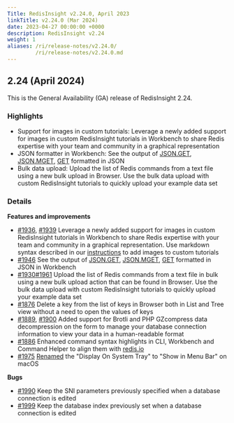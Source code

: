 ```yaml
---
Title: RedisInsight v2.24.0, April 2023
linkTitle: v2.24.0 (Mar 2024)
date: 2023-04-27 00:00:00 +0000
description: RedisInsight v2.24
weight: 1
aliases: /ri/release-notes/v2.24.0/
         /ri/release-notes/v2.24.0.md
---
```

## 2.24 (April 2024)
This is the General Availability (GA) release of RedisInsight 2.24.

### Highlights
- Support for images in custom tutorials: Leverage a newly added support for images in custom RedisInsight tutorials in Workbench to share Redis expertise with your team and community in a graphical representation
- JSON formatter in Workbench: See the output of [JSON.GET](https://redis.io/commands/json.get/), [JSON.MGET](https://redis.io/commands/json.mget/), [GET](https://redis.io/commands/get/) formatted in JSON
- Bulk data upload: Upload the list of Redis commands from a text file using a new bulk upload in Browser. Use the bulk data upload with custom RedisInsight tutorials to quickly upload your example data set


### Details
**Features and improvements**
- [#1936](https://github.com/RedisInsight/RedisInsight/pull/1936), [#1939](https://github.com/RedisInsight/RedisInsight/pull/1939) Leverage a newly added support for images in custom RedisInsight tutorials in Workbench to share Redis expertise with your team and community in a graphical representation. Use markdown syntax described in our [instructions](https://github.com/RedisInsight/Tutorials) to add images to custom tutorials
- [#1946](https://github.com/RedisInsight/RedisInsight/pull/1946) See the output of [JSON.GET](https://redis.io/commands/json.get/), [JSON.MGET](https://redis.io/commands/json.mget/), [GET](https://redis.io/commands/get/) formatted in JSON in Workbench
- [#1930](https://github.com/RedisInsight/RedisInsight/pull/1930)[#1961](https://github.com/RedisInsight/RedisInsight/pull/1961) Upload the list of Redis commands from a text file in bulk using a new bulk upload action that can be found in Browser. Use the bulk data upload with custom RedisInsight tutorials to quickly upload your example data set
- [#1876](https://github.com/RedisInsight/RedisInsight/pull/1876) Delete a key from the list of keys in Browser both in List and Tree view without a need to open the values of keys
- [#1889](https://github.com/RedisInsight/RedisInsight/pull/1889), [#1900](https://github.com/RedisInsight/RedisInsight/pull/1900) Added support for Brotli and PHP GZcompress data decompression on the form to manage your database connection information to view your data in a human-readable format
- [#1886](https://github.com/RedisInsight/RedisInsight/pull/1886) Enhanced command syntax highlights in CLI, Workbench and Command Helper to align them with [redis.io](https://redis.io/commands/)
- [#1975](https://github.com/RedisInsight/RedisInsight/pull/1975) [Renamed](https://github.com/RedisInsight/RedisInsight/issues/1902) the "Display On System Tray" to "Show in Menu Bar" on macOS

**Bugs**
- [#1990](https://github.com/RedisInsight/RedisInsight/pull/1990) Keep the SNI parameters previously specified when a database connection is edited
- [#1999](https://github.com/RedisInsight/RedisInsight/pull/1999) Keep the database index previously set when a database connection is edited
